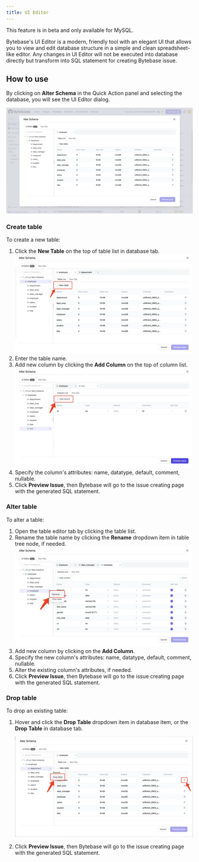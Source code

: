 ```yaml
---
title: UI Editor
---
```


<hint-block type="warning">

This feature is in beta and only available for MySQL.

</hint-block>

Bytebase's UI Editor is a modern, friendly tool with an elegant UI that allows you to view and edit database structure in a simple and clean spreadsheet-like editor. Any changes in UI Editor will not be executed into database directly but transform into SQL statement for creating Bytebase issue.

## How to use

By clicking on **Alter Schema** in the Quick Action panel and selecting the database, you will see the UI Editor dialog.

![ui-based-schema-editor-dialog](/static/docs/change-database/ui-based-schema-editor/ui-based-schema-editor-dialog.webp)

### Create table

To create a new table:

1. Click the **New Table** on the top of table list in database tab.
   ![create-table-button](/static/docs/change-database/ui-based-schema-editor/create-table-button.webp)
2. Enter the table name.
3. Add new column by clicking the **Add Column** on the top of column list.
   ![add-column-button](/static/docs/change-database/ui-based-schema-editor/add-column-button.webp)
4. Specify the column's attributes: name, datatype, default, comment, nullable.
5. Click **Preview Issue**, then Bytebase will go to the issue creating page with the generated SQL statement.

### Alter table

To alter a table:

1. Open the table editor tab by clicking the table list.
1. Rename the table name by clicking the **Rename** dropdown item in table tree node, if needed.
   ![table-rename-button](/static/docs/change-database/ui-based-schema-editor/table-rename-button.webp)
1. Add new column by clicking on the **Add Column**.
1. Specify the new column's attributes: name, datatype, default, comment, nullable.
1. Alter the existing column's attributes, if needed.
1. Click **Preview Issue**, then Bytebase will go to the issue creating page with the generated SQL statement.

### Drop table

To drop an existing table:

1. Hover and click the **Drop Table** dropdown item in database item, or the **Drop Table** in database tab.

   ![drop-table-button](/static/docs/change-database/ui-based-schema-editor/drop-table-button.webp)

2. Click **Preview Issue**, then Bytebase will go to the issue creating page with the generated SQL statement.
